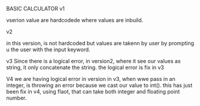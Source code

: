 BASIC CALCULATOR v1

vserion value are hardcodede where values are inbuild.


v2

in this version, is not hardcoded but values are takenn by user by prompting u the user with the input keyword.

v3
Since there is a logical error, in version2, where it see our values as string, it only concatenate the string. the logical error is fix in v3

V4
we are having logical error in version in v3, when wwe pass in an integer, is throwing an error because we cast our value to int(). this has just been fix in v4, using flaot, that can take both integer and floating point number.



